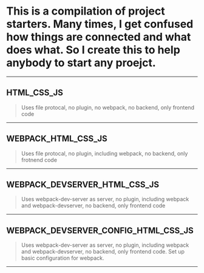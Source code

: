 # This is a compilation of project starters. Many times, I get confused how things are connected and what does what. So I create this to help anybody to start any proejct.
---
## HTML_CSS_JS 
> Uses file protocal, no plugin, no webpack, no backend, only frontend code
---
## WEBPACK_HTML_CSS_JS 
> Uses file protocal, no plugin, including webpack, no backend, only frotnend code
---
## WEBPACK_DEVSERVER_HTML_CSS_JS 
> Uses webpack-dev-server as server, no plugin, including webpack and webpack-devserver, no backend, only frontend code
---
## WEBPACK_DEVSERVER_CONFIG_HTML_CSS_JS 
> Uses webpack-dev-server as server, no plugin, including webpack and webpack-devserver, no backend, only frontend code. Set up basic configuration for webpack.
---
